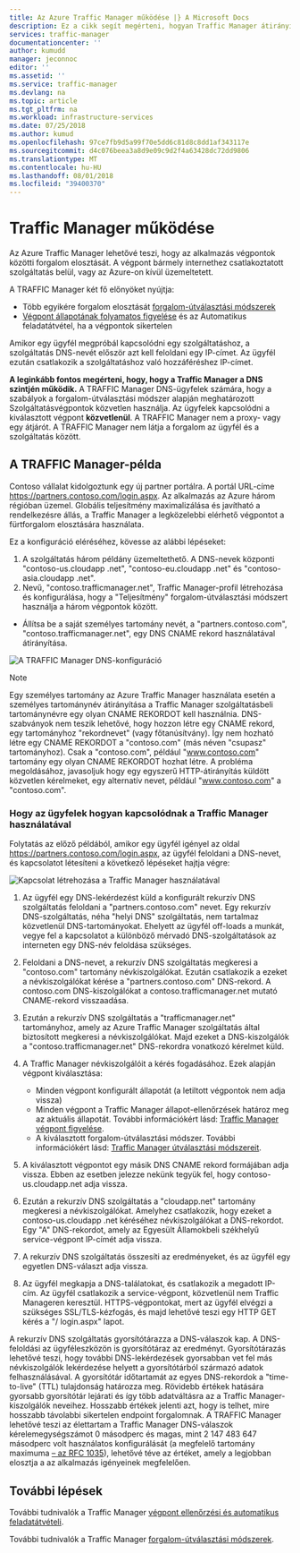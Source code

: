 ```yaml
---
title: Az Azure Traffic Manager működése |} A Microsoft Docs
description: Ez a cikk segít megérteni, hogyan Traffic Manager átirányítja a forgalmat a magas teljesítmény és a webalkalmazások rendelkezésre állásának
services: traffic-manager
documentationcenter: ''
author: kumudd
manager: jeconnoc
editor: ''
ms.assetid: ''
ms.service: traffic-manager
ms.devlang: na
ms.topic: article
ms.tgt_pltfrm: na
ms.workload: infrastructure-services
ms.date: 07/25/2018
ms.author: kumud
ms.openlocfilehash: 97ce7fb9d5a99f70e5dd6c81d8c8dd1af343117e
ms.sourcegitcommit: d4c076beea3a8d9e09c9d2f4a63428dc72dd9806
ms.translationtype: MT
ms.contentlocale: hu-HU
ms.lasthandoff: 08/01/2018
ms.locfileid: "39400370"
---
```

# <a name="how-traffic-manager-works"></a>Traffic Manager működése

Az Azure Traffic Manager lehetővé teszi, hogy az alkalmazás végpontok közötti forgalom elosztását. A végpont bármely internethez csatlakoztatott szolgáltatás belül, vagy az Azure-on kívül üzemeltetett.

A TRAFFIC Manager két fő előnyöket nyújtja:

- Több egyikére forgalom elosztását [forgalom-útválasztási módszerek](traffic-manager-routing-methods.md)
- [Végpont állapotának folyamatos figyelése](traffic-manager-monitoring.md) és az Automatikus feladatátvétel, ha a végpontok sikertelen

Amikor egy ügyfél megpróbál kapcsolódni egy szolgáltatáshoz, a szolgáltatás DNS-nevét először azt kell feloldani egy IP-címet. Az ügyfél ezután csatlakozik a szolgáltatáshoz való hozzáféréshez IP-címet.

**A leginkább fontos megérteni, hogy, hogy a Traffic Manager a DNS szintjén működik.**  A TRAFFIC Manager DNS-ügyfelek számára, hogy a szabályok a forgalom-útválasztási módszer alapján meghatározott Szolgáltatásvégpontok közvetlen használja. Az ügyfelek kapcsolódni a kiválasztott végpont **közvetlenül**. A TRAFFIC Manager nem a proxy- vagy egy átjárót. A TRAFFIC Manager nem látja a forgalom az ügyfél és a szolgáltatás között.

## <a name="traffic-manager-example"></a>A TRAFFIC Manager-példa

Contoso vállalat kidolgoztunk egy új partner portálra. A portál URL-címe https://partners.contoso.com/login.aspx. Az alkalmazás az Azure három régióban üzemel. Globális teljesítmény maximalizálása és javítható a rendelkezésre állás, a Traffic Manager a legközelebbi elérhető végpontot a fürtforgalom elosztására használata.

Ez a konfiguráció eléréséhez, kövesse az alábbi lépéseket:

1. A szolgáltatás három példány üzemeltethető. A DNS-nevek központi "contoso-us.cloudapp .net", "contoso-eu.cloudapp .net" és "contoso-asia.cloudapp .net".
2. Nevű, "contoso.trafficmanager.net", Traffic Manager-profil létrehozása és konfigurálása, hogy a "Teljesítmény" forgalom-útválasztási módszert használja a három végpontok között.
* Állítsa be a saját személyes tartomány nevét, a "partners.contoso.com", "contoso.trafficmanager.net", egy DNS CNAME rekord használatával átirányítása.

![A TRAFFIC Manager DNS-konfiguráció][1]

> [!NOTE]
> Egy személyes tartomány az Azure Traffic Manager használata esetén a személyes tartománynév átirányítása a Traffic Manager szolgáltatásbeli tartománynévre egy olyan CNAME REKORDOT kell használnia. DNS-szabványok nem teszik lehetővé, hogy hozzon létre egy CNAME rekord, egy tartományhoz "rekordnevet" (vagy főtanúsítvány). Így nem hozható létre egy CNAME REKORDOT a "contoso.com" (más néven "csupasz" tartományhoz). Csak a "contoso.com", például "www.contoso.com" tartomány egy olyan CNAME REKORDOT hozhat létre. A probléma megoldásához, javasoljuk hogy egy egyszerű HTTP-átirányítás küldött közvetlen kérelmeket, egy alternatív nevet, például "www.contoso.com" a "contoso.com".

### <a name="how-clients-connect-using-traffic-manager"></a>Hogy az ügyfelek hogyan kapcsolódnak a Traffic Manager használatával

Folytatás az előző példából, amikor egy ügyfél igényel az oldal https://partners.contoso.com/login.aspx, az ügyfél feloldani a DNS-nevet, és kapcsolatot létesíteni a következő lépéseket hajtja végre:

![Kapcsolat létrehozása a Traffic Manager használatával][2]

1. Az ügyfél egy DNS-lekérdezést küld a konfigurált rekurzív DNS szolgáltatás feloldani a "partners.contoso.com" nevet. Egy rekurzív DNS-szolgáltatás, néha "helyi DNS" szolgáltatás, nem tartalmaz közvetlenül DNS-tartományokat. Ehelyett az ügyfél off-loads a munkát, vegye fel a kapcsolatot a különböző mérvadó DNS-szolgáltatások az interneten egy DNS-név feloldása szükséges.
2. Feloldani a DNS-nevet, a rekurzív DNS szolgáltatás megkeresi a "contoso.com" tartomány névkiszolgálókat. Ezután csatlakozik a ezeket a névkiszolgálókat kérése a "partners.contoso.com" DNS-rekord. A contoso.com DNS-kiszolgálókat a contoso.trafficmanager.net mutató CNAME-rekord visszaadása.
3. Ezután a rekurzív DNS szolgáltatás a "trafficmanager.net" tartományhoz, amely az Azure Traffic Manager szolgáltatás által biztosított megkeresi a névkiszolgálókat. Majd ezeket a DNS-kiszolgálók a "contoso.trafficmanager.net" DNS-rekordra vonatkozó kérelmet küld.
4. A Traffic Manager névkiszolgálóit a kérés fogadásához. Ezek alapján végpont kiválasztása:

    - Minden végpont konfigurált állapotát (a letiltott végpontok nem adja vissza)
    - Minden végpont a Traffic Manager állapot-ellenőrzések határoz meg az aktuális állapotát. További információkért lásd: [Traffic Manager végpont figyelése](traffic-manager-monitoring.md).
    - A kiválasztott forgalom-útválasztási módszer. További információkért lásd: [Traffic Manager útválasztási módszereit](traffic-manager-routing-methods.md).

5. A kiválasztott végpontot egy másik DNS CNAME rekord formájában adja vissza. Ebben az esetben jelezze nekünk tegyük fel, hogy contoso-us.cloudapp.net adja vissza.
6. Ezután a rekurzív DNS szolgáltatás a "cloudapp.net" tartomány megkeresi a névkiszolgálókat. Amelyhez csatlakozik, hogy ezeket a contoso-us.cloudapp .net kéréséhez névkiszolgálókat a DNS-rekordot. Egy "A" DNS-rekordot, amely az Egyesült Államokbeli székhelyű service-végpont IP-címét adja vissza.
7. A rekurzív DNS szolgáltatás összesíti az eredményeket, és az ügyfél egy egyetlen DNS-választ adja vissza.
8. Az ügyfél megkapja a DNS-találatokat, és csatlakozik a megadott IP-cím. Az ügyfél csatlakozik a service-végpont, közvetlenül nem Traffic Manageren keresztül. HTTPS-végpontokat, mert az ügyfél elvégzi a szükséges SSL/TLS-kézfogás, és majd lehetővé teszi egy HTTP GET kérés a "/ login.aspx" lapot.

A rekurzív DNS szolgáltatás gyorsítótárazza a DNS-válaszok kap. A DNS-feloldási az ügyféleszközön is gyorsítótáraz az eredményt. Gyorsítótárazás lehetővé teszi, hogy további DNS-lekérdezések gyorsabban vet fel más névkiszolgálók lekérdezése helyett a gyorsítótárból származó adatok felhasználásával. A gyorsítótár időtartamát az egyes DNS-rekordok a "time-to-live" (TTL) tulajdonság határozza meg. Rövidebb értékek hatására gyorsabb gyorsítótár lejárati és így több adatváltásra az a Traffic Manager-kiszolgálók neveihez. Hosszabb értékek jelenti azt, hogy is telhet, mire hosszabb távolabbi sikertelen endpoint forgalomnak. A TRAFFIC Manager lehetővé teszi az élettartam a Traffic Manager DNS-válaszok kérelemegységszámot 0 másodperc és magas, mint 2 147 483 647 másodperc volt használatos konfigurálását (a megfelelő tartomány maximuma [– az RFC 1035](https://www.ietf.org/rfc/rfc1035.txt)), lehetővé téve az értéket, amely a legjobban elosztja a az alkalmazás igényeinek megfelelően.


## <a name="next-steps"></a>További lépések

További tudnivalók a Traffic Manager [végpont ellenőrzési és automatikus feladatátvételi](traffic-manager-monitoring.md).

További tudnivalók a Traffic Manager [forgalom-útválasztási módszerek](traffic-manager-routing-methods.md).

<!--Image references-->
[1]: ./media/traffic-manager-how-traffic-manager-works/dns-configuration.png
[2]: ./media/traffic-manager-how-traffic-manager-works/flow.png

